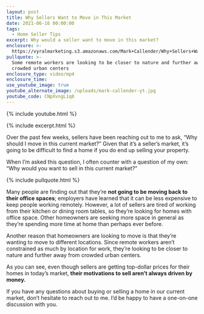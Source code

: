```yaml
---
layout: post
title: Why Sellers Want to Move in This Market
date: 2021-06-16 00:00:00
tags:
  - Home Seller Tips
excerpt: Why would a seller want to move in this market?
enclosure: >-
  https://vyralmarketing.s3.amazonaws.com/Mark+Callender/Why+Sellers+Want+to+Move+in+This+Market.mp4
pullquote: >-
  Some remote workers are looking to be closer to nature and further away from
  crowded urban centers
enclosure_type: video/mp4
enclosure_time:
use_youtube_image: true
youtube_alternate_image: /uploads/mark-callender-yt.jpg
youtube_code: CNpXvngL1q8
---
```

{% include youtube.html %}

{% include excerpt.html %}

Over the past few weeks, sellers have been reaching out to me to ask, “Why should I move in this current market?” Given that it’s a seller’s market, it’s going to be difficult to find a home if you do end up selling your property.

When I’m asked this question, I often counter with a question of my own: “Why would you want to sell in this current market?”&nbsp;

{% include pullquote.html %}

Many people are finding out that they’re **not going to be moving back to their office spaces**; employers have learned that it can be less expensive to keep people working remotely. However, a lot of sellers are tired of working from their kitchen or dining room tables, so they’re looking for homes with office space. Other homeowners are seeking more space in general as they’re spending more time at home than perhaps ever before.

Another reason that homeowners are looking to move is that they’re wanting to move to different locations. Since remote workers aren’t constrained as much by location for work, they’re looking to be closer to nature and further away from crowded urban centers.

As you can see, even though sellers are getting top-dollar prices for their homes in today’s market, **their motivations to sell aren’t always driven by money.**

If you have any questions about buying or selling a home in our current market, don’t hesitate to reach out to me. I’d be happy to have a one-on-one discussion with you.
